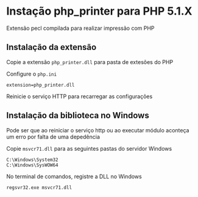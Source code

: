 # Instação php_printer para PHP 5.1.X

Extensão pecl compilada para realizar impressão com PHP


## Instalação da extensão
Copie a extensão `php_printer.dll` para pasta de extesões do PHP
    
Configure o `php.ini`
    
    extension=php_printer.dll

Reinicie o serviço HTTP para recarregar as configurações



## Instalação da biblioteca no Windows

Pode ser que ao reiniciar o serviço http ou ao executar módulo aconteça um erro por falta de uma depedência

Copie `msvcr71.dll` para as seguintes pastas do servidor Windows

    C:\Windows\System32
    C:\Windows\SysWOW64

No terminal de comandos, registre a DLL no Windows

    regsvr32.exe msvcr71.dll
